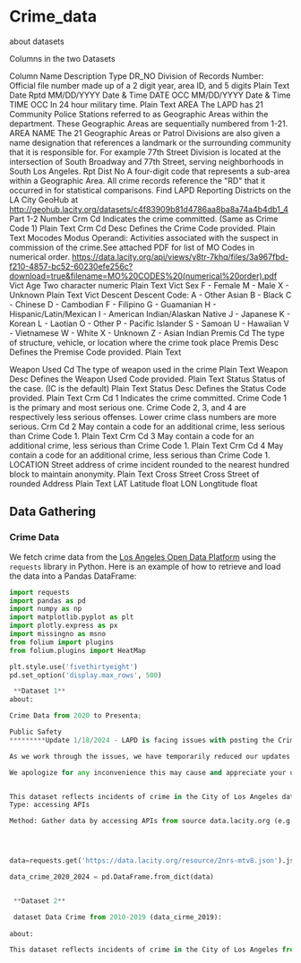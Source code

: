 # Crime_data

about datasets


Columns in the two Datasets

Column Name	Description	                                                                                                          Type
DR_NO           Division of Records Number: Official file number made up of a 2 digit year, area ID, and 5 digits	                  Plain Text
Date Rptd	MM/DD/YYYY                          										          Date & Time
DATE OCC	MM/DD/YYYY														  Date & Time
TIME OCC	In 24 hour military time.												  Plain Text
AREA	        The LAPD has 21 Community Police Stations referred to as Geographic Areas within the department. These Geographic Areas are sequentially numbered from 1-21.
AREA NAME	The 21 Geographic Areas or Patrol Divisions are also given a name designation that references a landmark or the surrounding community that it is responsible
                for. For example 77th Street Division is located at the intersection of South Broadway and 77th Street, serving neighborhoods in South Los Angeles.
Rpt Dist No	A four-digit code that represents a sub-area within a Geographic Area. All crime records reference the "RD" that it occurred in for statistical comparisons.                  		Find LAPD Reporting Districts on the LA City GeoHub at http://geohub.lacity.org/datasets/c4f83909b81d4786aa8ba8a74a4b4db1_4
Part 1-2																  Number
Crm Cd		Indicates the crime committed. (Same as Crime Code 1)									  Plain Text
Crm Cd Desc	Defines the Crime Code provided.											  Plain Text
Mocodes		Modus Operandi: Activities associated with the suspect in commission of the crime.See attached PDF for list of MO Codes in numerical order. 				https://data.lacity.org/api/views/y8tr-7khq/files/3a967fbd-f210-4857-bc52-60230efe256c?download=true&filename=MO%20CODES%20(numerical%20order).pdf
Vict Age	Two character numeric													  Plain Text
Vict Sex	F - Female M - Male X - Unknown												  Plain Text
Vict Descent	Descent Code: A - Other Asian B - Black C - Chinese D - Cambodian F - Filipino G - Guamanian H - Hispanic/Latin/Mexican I - American Indian/Alaskan Native J - 		Japanese K - Korean L - Laotian O - Other P - Pacific Islander S - Samoan U - Hawaiian V - Vietnamese W - White X - Unknown Z - Asian Indian
Premis Cd	The type of structure, vehicle, or location where the crime took place
Premis Desc	Defines the Premise Code provided.											  Plain Text

Weapon Used Cd	The type of weapon used in the crime											  Plain Text
Weapon Desc	Defines the Weapon Used Code provided.											  Plain Text
Status		Status of the case. (IC is the default)											  Plain Text
Status Desc	Defines the Status Code provided.											  Plain Text
Crm Cd 1	Indicates the crime committed. Crime Code 1 is the primary and most serious one. Crime Code 2, 3, and 4 are respectively less serious offenses. Lower crime 		class numbers are more serious.
Crm Cd 2	May contain a code for an additional crime, less serious than Crime Code 1.						  Plain Text
Crm Cd 3	May contain a code for an additional crime, less serious than Crime Code 1.					          Plain Text
Crm Cd 4	May contain a code for an additional crime, less serious than Crime Code 1.	
LOCATION	Street address of crime incident rounded to the nearest hundred block to maintain anonymity.				  Plain Text
Cross Street	Cross Street of rounded Address												  Plain Text
LAT		Latitude														  float
LON		Longtitude														  float

## Data Gathering

### Crime Data

We fetch crime data from the [Los Angeles Open Data Platform](https://data.lacity.org/resource/2nrs-mtv8.json) using the `requests` library in Python. Here is an example of how to retrieve and load the data into a Pandas DataFrame:

```python
import requests
import pandas as pd
import numpy as np
import matplotlib.pyplot as plt
import plotly.express as px
import missingno as msno
from folium import plugins
from folium.plugins import HeatMap

plt.style.use('fivethirtyeight')
pd.set_option('display.max_rows', 500)

 **Dataset 1**
about:

Crime Data from 2020 to Presenta;

Public Safety
*********Update 1/18/2024 - LAPD is facing issues with posting the Crime data, but we are taking immediate action to resolve the problem. We understand the importance of providing reliable and up-to-date information and are committed to delivering it.

As we work through the issues, we have temporarily reduced our updates from weekly to bi-weekly to ensure that we provide accurate information. Our team is actively working to identify and resolve these issues promptly.

We apologize for any inconvenience this may cause and appreciate your understanding. Rest assured, we are doing everything we can to fix the problem and get back to providing weekly updates as soon as possible. *********


This dataset reflects incidents of crime in the City of Los Angeles dating back to 2020. This data is transcribed from original crime reports that are typed on paper and therefore there may be some inaccuracies within the data. Some location fields with missing data are noted as (0°, 0°). Address fields are only provided to the nearest hundred block in order to maintain privacy. This data is as accurate as the data in the database. Please note questions or concerns in the comments.
Type: accessing APIs 

Method: Gather data by accessing APIs from source data.lacity.org (e.g., The data was gathered using the "API Access" method from https://data.lacity.org/Public-Safety/Crime-Data-from-2020-to-Present/2nrs-mtv8/data_preview source.)




data=requests.get('https://data.lacity.org/resource/2nrs-mtv8.json').json()

data_crime_2020_2024 = pd.DataFrame.from_dict(data)


 **Dataset 2**

 dataset Data Crime from 2010-2019 (data_cirme_2019):
 
about:

This dataset reflects incidents of crime in the City of Los Angeles from 2010 - 2019. This data is transcribed from original crime reports that are typed on paper and therefore there may be some inaccuracies within the data. Some location fields with missing data are noted as (0°, 0°). Address fields are only provided to the nearest hundred block in order to maintain privacy. This data is as accurate as the data in the database. Please note questions or concerns in the comments.






